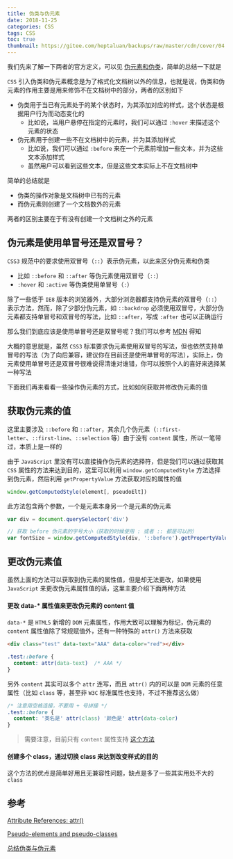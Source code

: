 ```yaml
---
title: 伪类与伪元素
date: 2018-11-25
categories: CSS
tags: CSS
toc: true
thumbnail: https://gitee.com/heptaluan/backups/raw/master/cdn/cover/04.jpg
---
```


我们先来了解一下两者的官方定义，可以见 [伪元素和伪类](https://www.w3.org/TR/CSS2/selector.html#pseudo-elements)，简单的总结一下就是

<!--more-->

`CSS` 引入伪类和伪元素概念是为了格式化文档树以外的信息，也就是说，伪类和伪元素的作用主要是用来修饰不在文档树中的部分，两者的区别如下

* 伪类用于当已有元素处于的某个状态时，为其添加对应的样式，这个状态是根据用户行为而动态变化的
  * 比如说，当用户悬停在指定的元素时，我们可以通过 `:hover` 来描述这个元素的状态
* 伪元素用于创建一些不在文档树中的元素，并为其添加样式
  * 比如说，我们可以通过 `:before` 来在一个元素前增加一些文本，并为这些文本添加样式
  * 虽然用户可以看到这些文本，但是这些文本实际上不在文档树中

简单的总结就是

* 伪类的操作对象是文档树中已有的元素
* 而伪元素则创建了一个文档数外的元素

两者的区别主要在于有没有创建一个文档树之外的元素


## 伪元素是使用单冒号还是双冒号？

`CSS3` 规范中的要求使用双冒号（`::`）表示伪元素，以此来区分伪元素和伪类

* 比如 `::before` 和 `::after` 等伪元素使用双冒号（`::`）
* `:hover` 和 `:active` 等伪类使用单冒号（`:`）

除了一些低于 `IE8` 版本的浏览器外，大部分浏览器都支持伪元素的双冒号（`::`）表示方法，然而，除了少部分伪元素，如 `::backdrop` 必须使用双冒号，大部分伪元素都支持单冒号和双冒号的写法，比如 `::after`，写成 `:after` 也可以正确运行

那么我们到底应该是使用单冒号还是双冒号呢？我们可以参考 [MDN](https://developer.mozilla.org/en-US/docs/Learn/CSS/Introduction_to_CSS/Selectors#CSS3_pseudo-element_double_colon_syntax) 得知

大概的意思就是，虽然 `CSS3` 标准要求伪元素使用双冒号的写法，但也依然支持单冒号的写法（为了向后兼容，建议你在目前还是使用单冒号的写法），实际上，伪元素使用单冒号还是双冒号很难说得清谁对谁错，你可以按照个人的喜好来选择某一种写法

下面我们再来看看一些操作伪元素的方式，比如如何获取并修改伪元素的值





## 获取伪元素的值

这里主要涉及 `::before` 和 `::after`，其余几个伪元素（`::first-letter`、`::first-line`、`::selection` 等）由于没有 `content` 属性，所以一笔带过，本质上是一样的

由于 `JavaScript` 里没有可以直接操作伪元素的选择符，但是我们可以通过获取其 `CSS` 属性的方法来达到目的，这里可以利用 `window.getComputedStyle` 方法选择到伪元素，然后利用 `getPropertyValue` 方法获取对应的属性的值

```js
window.getComputedStyle(element[, pseudoElt])
```

此方法包含两个参数，一个是元素本身另一个是元素的伪元素

```js
var div = document.querySelector('div')

// 获取 before 伪元素的字号大小（获取的时候使用 : 或者 :: 都是可以的）
var fontSize = window.getComputedStyle(div, '::before').getPropertyValue('content')
```



## 更改伪元素值

虽然上面的方法可以获取到伪元素的属性值，但是却无法更改，如果使用 `JavaScript` 来更改伪元素属性值的话，这里主要介绍下面两种方法

#### 更改 data-* 属性值来更改伪元素的 content 值

`data-*` 是 `HTML5` 新增的 `DOM` 元素属性，作用大致可以理解为标记，伪元素的 `content` 属性值除了常规赋值外，还有一种特殊的 `attr()` 方法来获取

```html
<div class="test" data-text="AAA" data-color="red"></div>
```

```css
.test::before {
  content: attr(data-text)  /* AAA */
}
```

另外 `content` 其实可以多个 `attr` 连写，而且 `attr()` 内的可以是 `DOM` 元素的任意属性（比如 `class` 等，甚至非 `W3C` 标准属性也支持，不过不推荐这么做）

```css
/* 注意用空格连接，不要用 + 号拼接 */
.test::before {
  content: '类名是' attr(class) '颜色是' attr(data-color)
}
```

> 需要注意，目前只有 `content` 属性支持 [这个方法](https://www.w3.org/TR/css3-values/#attr-notation)


#### 创建多个 class，通过切换 class 来达到改变样式的目的

这个方法的优点是简单好用且无兼容性问题，缺点是多了一些其实用处不大的 `class`



## 参考

[Attribute References: attr()](https://www.w3.org/TR/css3-values/#attr-notation)

[Pseudo-elements and pseudo-classes](https://www.w3.org/TR/CSS2/selector.html#pseudo-elements)

[总结伪类与伪元素](http://www.alloyteam.com/2016/05/summary-of-pseudo-classes-and-pseudo-elements/)